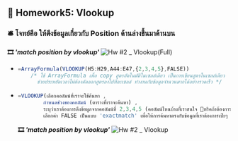 ## 🎍 Homework5: Vlookup
### 🛎  โจทย์คือ ให้ดึงข้อมูลเกี่ยวกับ Position ด้านล่างขึ้นมาด้านบน 
 **🎞 *'match position by vlookup'*** 
![Hw #2 _ Vlookup(Full)](https://github.com/user-attachments/assets/8ba6efea-1eda-470c-a261-2d8df4e370ff)

  
- ```javascript
  =ArrayFormula(VLOOKUP(H5:H29,A44:E47,{2,3,4,5},FALSE))
      /* ใช้ ArrayFormula เพื่อ copy สูตรอัตโนมัติในเซลล์เดียว เป็นการเขียนสูตรในเซลล์เดียว
        ช่วยประหยัดเวลาไม่ต้องคัดลอกสูตรลงไปทีละเซลล์ ทำงานกับข้อมูลจำนวนมากได้อย่างรวดเร็ว */
     ```

- ```javascript
  =VLOOKUP(เลือกคอลัมน์ที่เราจะใช้ค้นหา ,
          กำหนดช่วงของคอลัมน์ (ตารางที่เราจะค้นหา) , 
          ระบุว่าเราต้องการดึงข้อมูลจากคอลัมน์ที่ 2,3,4,5 (คอลัมน์ไหนบ้างที่เราสนใจ 🎈ทริคถ้าต้องการเลือกหลายคอลัมน์พร้อมกันให้ใส่ {2,3,4,5} ) , 
          เลือกค่า FALSE เป็นแบบ 'exactmatch' เพื่อให้การค้นหาตรงกับข้อมูลที่เราต้องการเป๊ะๆ )
     ```
  **🎞 *'match position by vlookup'***
 ![Hw #2 _ Vlookup](https://github.com/user-attachments/assets/3cfc3d2f-bcbf-475e-8fa5-63481a88de1c)



